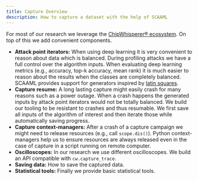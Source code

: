 ```yaml
---
title: Capture Overview
description: How to capture a dataset with the help of SCAAML
---
```


For most of our research we leverage the [ChipWhisperer&reg;
ecosystem](https://www.newae.com/chipwhisperer).  On top of this we add
convenient components.

-   **Attack point iterators:** When using deep learning it is very convenient
    to reason about data which is balanced.  During profiling attacks we have a
    full control over the algorithm inputs.  When evaluating deep learning
    metrics (e.g., accuracy, top-k accuracy, mean rank) it is much easier to
    reason about the results when the classes are completely balanced.  SCAAML
    provides support for generators inspired by [latin
    squares](https://en.wikipedia.org/wiki/Latin_square).
-   **Capture resume:** A long lasting capture might easily crash for many
    reasons such as a power outage.  When a crash happens the generated inputs
    by attack point iterators would not be totally balanced.  We build our
    tooling to be resistant to crashes and thus resumable.  We first save all
    inputs of the algorithm of interest and then iterate those while
    automatically saving progress.
-   **Capture context-managers:** After a crash of a capture campaign we might
    need to release resources (e.g., call `scope.dis()`).  Python
    context-managers help us to ensure resources are always released even in
    the case of capture in a script running on remote computer.
-   **Oscilloscopes:** In our research we use different oscilloscopes.  We
    build an API compatible with `cw.capture_trace`.
-   **Saving data:** How to save the captured data.
-   **Statistical tools:** Finally we provide basic statistical tools.
